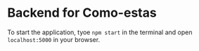 <h1>Backend for Como-estas</h1>

To start the application, tyoe `npm start` in the terminal and open `localhost:5000` in your browser. 